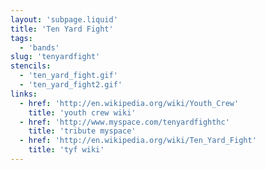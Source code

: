 ```yaml
---
layout: 'subpage.liquid'
title: 'Ten Yard Fight'
tags:
  - 'bands'
slug: 'tenyardfight'
stencils:
  - 'ten_yard_fight.gif'
  - 'ten_yard_fight2.gif'
links:
  - href: 'http://en.wikipedia.org/wiki/Youth_Crew'
    title: 'youth crew wiki'
  - href: 'http://www.myspace.com/tenyardfighthc'
    title: 'tribute myspace'
  - href: 'http://en.wikipedia.org/wiki/Ten_Yard_Fight'
    title: 'tyf wiki'
---
```

